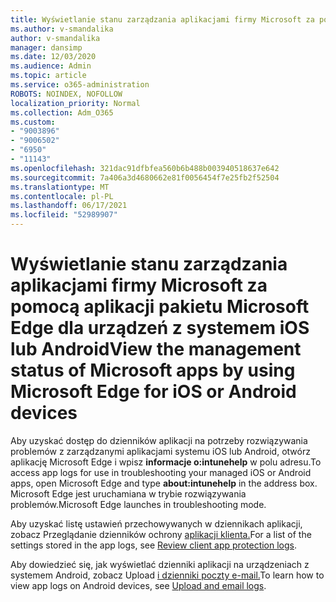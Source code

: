 ```yaml
---
title: Wyświetlanie stanu zarządzania aplikacjami firmy Microsoft za pomocą aplikacji pakietu Microsoft Edge dla urządzeń z systemem iOS lub Android
ms.author: v-smandalika
author: v-smandalika
manager: dansimp
ms.date: 12/03/2020
ms.audience: Admin
ms.topic: article
ms.service: o365-administration
ROBOTS: NOINDEX, NOFOLLOW
localization_priority: Normal
ms.collection: Adm_O365
ms.custom:
- "9003896"
- "9006502"
- "6950"
- "11143"
ms.openlocfilehash: 321dac91dfbfea560b6b488b003940518637e642
ms.sourcegitcommit: 7a406a3d4680662e81f0056454f7e25fb2f52504
ms.translationtype: MT
ms.contentlocale: pl-PL
ms.lasthandoff: 06/17/2021
ms.locfileid: "52989907"
---
```

# <a name="view-the-management-status-of-microsoft-apps-by-using-microsoft-edge-for-ios-or-android-devices"></a><span data-ttu-id="8ed4b-102">Wyświetlanie stanu zarządzania aplikacjami firmy Microsoft za pomocą aplikacji pakietu Microsoft Edge dla urządzeń z systemem iOS lub Android</span><span class="sxs-lookup"><span data-stu-id="8ed4b-102">View the management status of Microsoft apps by using Microsoft Edge for iOS or Android devices</span></span>

<span data-ttu-id="8ed4b-103">Aby uzyskać dostęp do dzienników aplikacji na potrzeby rozwiązywania problemów z zarządzanymi aplikacjami systemu iOS lub Android, otwórz aplikację Microsoft Edge i wpisz **informacje o:intunehelp** w polu adresu.</span><span class="sxs-lookup"><span data-stu-id="8ed4b-103">To access app logs for use in troubleshooting your managed iOS or Android apps, open Microsoft Edge and type **about:intunehelp** in the address box.</span></span> <span data-ttu-id="8ed4b-104">Microsoft Edge jest uruchamiana w trybie rozwiązywania problemów.</span><span class="sxs-lookup"><span data-stu-id="8ed4b-104">Microsoft Edge launches in troubleshooting mode.</span></span>

<span data-ttu-id="8ed4b-105">Aby uzyskać listę ustawień przechowywanych w dziennikach aplikacji, zobacz Przeglądanie dzienników ochrony [aplikacji klienta.](/mem/intune/apps/app-protection-policy-settings-log)</span><span class="sxs-lookup"><span data-stu-id="8ed4b-105">For a list of the settings stored in the app logs, see [Review client app protection logs](/mem/intune/apps/app-protection-policy-settings-log).</span></span>

<span data-ttu-id="8ed4b-106">Aby dowiedzieć się, jak wyświetlać dzienniki aplikacji na urządzeniach z systemem Android, zobacz Upload [i dzienniki poczty e-mail.](/mem/intune/user-help/send-logs-to-your-it-admin-by-email-android)</span><span class="sxs-lookup"><span data-stu-id="8ed4b-106">To learn how to view app logs on Android devices, see [Upload and email logs](/mem/intune/user-help/send-logs-to-your-it-admin-by-email-android).</span></span>